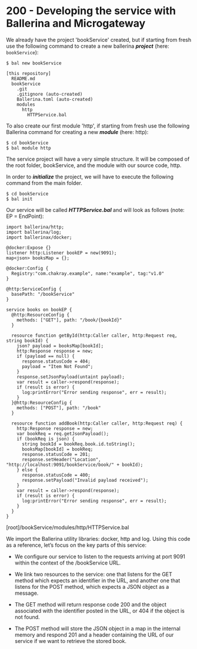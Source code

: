 # 200 - Developing the service with Ballerina and Microgateway

We already have the project 'bookService' created, but if starting from fresh use the following command to create a new ballerina ***project*** (here: ```bookService```):

```
$ bal new bookService
```

```
[this repository]
  README.md
  bookService
    .git
    .gitignore (auto-created)
    Ballerina.toml (auto-created)
    modules
      http
        HTTPService.bal
```

To also create our first module 'http', if starting from fresh use the following Ballerina command for creating a new ***module*** (here: http):

```
$ cd bookService
$ bal module http
```

The service project will have a very simple structure. It will be composed of the root folder, bookService, and the module with our source code, http. 

In order to ***initialize*** the project, we will have to execute the following command from the main folder.

```
$ cd bookService
$ bal init
```

Our service will be called ***HTTPService.bal*** and will look as follows (note: EP = EndPoint):

```
import ballerina/http;
import ballerina/log;
import ballerinax/docker;

@docker:Expose {}
listener http:Listener bookEP = new(9091);
map<json> booksMap = {};

@docker:Config {
  Registry:"com.chakray.example", name:"example", tag:"v1.0"
}

@http:ServiceConfig {
  basePath: "/bookService"
}

service books on bookEP {
  @http:ResourceConfig {
    methods: ["GET"], path: "/book/{bookId}"
  }

  resource function getById(http:Caller caller, http:Request req, string bookId) {
    json? payload = booksMap[bookId];
    http:Response response = new;
    if (payload == null) {
      response.statusCode = 404;
      payload = "Item Not Found";
    }
    response.setJsonPayload(untaint payload);
    var result = caller->respond(response);
    if (result is error) {
      log:printError("Error sending response", err = result);
    }
  }@http:ResourceConfig {
    methods: ["POST"], path: "/book"
  }

  resource function addBook(http:Caller caller, http:Request req) {
    http:Response response = new;
    var bookReq = req.getJsonPayload();
    if (bookReq is json) {
      string bookId = bookReq.book.id.toString();
      booksMap[bookId] = bookReq;
      response.statusCode = 201;
      response.setHeader("Location", "http://localhost:9091/bookService/book/" + bookId);
    } else {
      response.statusCode = 400;
      response.setPayload("Invalid payload received");
    }
    var result = caller->respond(response);
    if (result is error) {
      log:printError("Error sending response", err = result);
    }
  }
}
```
[root]/bookService/modules/http/HTTPService.bal

We import the Ballerina utility libraries: docker, http and log. Using this code as a reference, let’s focus on the key parts of this service:

- We configure our service to listen to the requests arriving at port 9091 within the context of the /bookService URL.

- We link two resources to the service: one that listens for the GET method which expects an identifier in the URL, and another one that listens for the POST method, which expects a JSON object as a message.

- The GET method will return response code 200 and the object associated with the identifier posted in the URL, or 404 if the object is not found.

- The POST method will store the JSON object in a map in the internal memory and respond 201 and a header containing the URL of our service if we want to retrieve the stored book.



